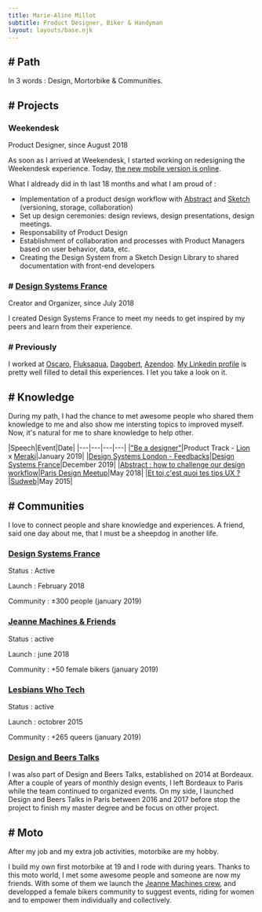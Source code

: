 ```yaml
---
title: Marie-Aline Millot
subtitle: Product Designer, Biker & Handyman
layout: layouts/base.njk
---
```

## # Path
In 3 words : Design, Mortorbike & Communities.

## # Projects
### Weekendesk
Product Designer, since August 2018

As soon as I arrived at Weekendesk, I started working on redesigning the Weekendesk experience.
Today, [the new mobile version is online](http://m.weekendesk.fr).

What I aldready did in th last 18 months and what I am proud of :
- Implementation of a product design workflow with [Abstract](https://www.goabstract.com/) and [Sketch](https://sketchapp.com) (versioning, storage, collaboration)
- Set up design ceremonies: design reviews, design presentations, design meetings.
- Responsability of Product Design
- Establishment of collaboration and processes with Product Managers based on user behavior, data, etc.
- Creating the Design System from a Sketch Design Library to shared documentation with front-end developers

### # [Design Systems France](https://designsystems.fr/)

Creator and Organizer, since July 2018

I created Design Systems France to meet my needs to get inspired by my peers and learn from their experience.

### # Previously
I worked at [Oscaro](https://www.oscaro.com/), [Fluksaqua](https://www.fluksaqua.com/fr/), [Dagobert](https://www.dagobert.com/), [Azendoo](https://www.azendoo.com/fr).
[My Linkedin profile](https://fr.linkedin.com/in/mariealine) is pretty well filled to detail this experiences. I let you take a look on it.

## # Knowledge
During my path, I had the chance to met awesome people who shared them knowledge to me and also show me intersting topics to improved myself.
Now, it's natural for me to share knowledge to help other.

|Speech|Event|Date|
|---|---|---|---|
|["Be a designer"](https://medium.com/join-lion/lion-lance-une-formation-pour-devenir-product-owner-b00b71ba5ab5)|Product Track - [Lion](https://joinlion.co/) x [Meraki](https://www.linkedin.com/in/barbaravogel23/)|January 2019|
|[Design Systems London - Feedbacks](https://www.youtube.com/watch?v=0gTpSXvdhfw)|[Design Systems France](http://designsystems.fr)|December 2019|
|[Abstract : how to challenge our design workflow](https://www.youtube.com/watch?v=SDCzTAJkSNE&t=49s)|[Paris Design Meetup](https://www.meetup.com/fr-FR/Paris-Dribbble-Meetup/)|May 2018|
|[Et toi,c'est quoi tes tips UX ?](https://vimeo.com/136018444)|[Sudweb](https://sudweb.fr/)|May 2015|


## # Communities
I love to connect people and share knowledge and experiences. A friend, said one day about me, that I must be a sheepdog in another life.

### [Design Systems France](https://designsystems.fr/)
Status : Active

Launch : February 2018

Community : ±300 people (january 2019)

### [Jeanne Machines & Friends](https://www.facebook.com/groups/675827186111545/)
Status : active

Launch : june 2018

Community : +50 female bikers (january 2019)

### [Lesbians Who Tech](https://www.facebook.com/LWhoTechParis/)
Status : active

Launch : octobrer 2015

Community : +265 queers  (january 2019)

### [Design and Beers Talks](http://dbtalks.org/)
I was also part of Design and Beers Talks, established on 2014 at Bordeaux. After a couple of years of monthly design events, I left Bordeaux to Paris while the team continued to organized events. On my side, I launched Design and Beers Talks in Paris between 2016 and 2017 before stop the project to finish my master degree and be focus on other project.

## # Moto
After my job and my extra job activities, motorbike are my hobby. 

I build my own first motorbike at 19 and I rode with during years. Thanks to this moto world, I met some awesome people and someone are now my friends. With some of them we launch the [Jeanne Machines crew](https://www.instagram.com/jeannemachines/), and developped a female bikers community to suggest events, riding for women and to empower them individually and collectively.
